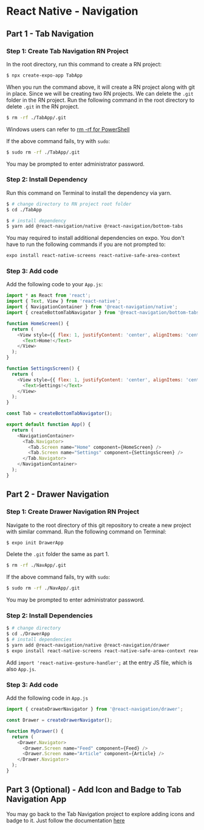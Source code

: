 
# React Native - Navigation

## Part 1 - Tab Navigation

### Step 1: Create Tab Navigation RN Project

In the root directory, run this command to create a RN project:

```sh
$ npx create-expo-app TabApp
```

When you run the command above, it will create a RN project along with git in place. Since we will be creating two RN projects. We can delete the `.git` folder in the RN project. Run the following command in the root directory to delete `.git` in the RN project.

```sh
$ rm -rf ./TabApp/.git
```
Windows users can refer to [rm -rf for PowerShell](https://jessitron.com/2020/03/12/powershell-for-rm-rf/)

If the above command fails, try with `sudo`:

```sh
$ sudo rm -rf ./TabApp/.git
```

You may be prompted to enter administrator password.

### Step 2: Install Dependency

Run this command on Terminal to install the dependency via yarn.

``` sh
$ # change directory to RN project root folder
$ cd ./TabApp 

$ # install dependency
$ yarn add @react-navigation/native @react-navigation/bottom-tabs 
```

You may required to install additional dependencies on expo. You don't have to run the following commands if you are not prompted to:
``` sh
expo install react-native-screens react-native-safe-area-context
```

### Step 3: Add code

Add the following code to your `App.js`:

```js
import * as React from 'react';
import { Text, View } from 'react-native';
import { NavigationContainer } from '@react-navigation/native';
import { createBottomTabNavigator } from '@react-navigation/bottom-tabs';

function HomeScreen() {
  return (
    <View style={{ flex: 1, justifyContent: 'center', alignItems: 'center' }}>
      <Text>Home!</Text>
    </View>
  );
}

function SettingsScreen() {
  return (
    <View style={{ flex: 1, justifyContent: 'center', alignItems: 'center' }}>
      <Text>Settings!</Text>
    </View>
  );
}

const Tab = createBottomTabNavigator();

export default function App() {
  return (
    <NavigationContainer>
      <Tab.Navigator>
        <Tab.Screen name="Home" component={HomeScreen} />
        <Tab.Screen name="Settings" component={SettingsScreen} />
      </Tab.Navigator>
    </NavigationContainer>
  );
}

```

## Part 2 - Drawer Navigation

### Step 1: Create Drawer Navigation RN Project

Navigate to the root directory of this git repository to create a new project with similar command. Run the following command on Terminal:

```sh
$ expo init DrawerApp
```

Delete the `.git` folder the same as part 1.

```sh
$ rm -rf ./NavApp/.git
```

If the above command fails, try with `sudo`:

```sh
$ sudo rm -rf ./NavApp/.git
```

You may be prompted to enter administrator password.

### Step 2: Install Dependencies

```sh
$ # change directory
$ cd ./DrawerApp
$ # install dependencies
$ yarn add @react-navigation/native @react-navigation/drawer
$ expo install react-native-screens react-native-safe-area-context react-native-gesture-handler react-native-reanimated
```

Add `import 'react-native-gesture-handler';` at the entry JS file, which is also `App.js`.

### Step 3: Add code

Add the following code in `App.js`

```js
import { createDrawerNavigator } from '@react-navigation/drawer';

const Drawer = createDrawerNavigator();

function MyDrawer() {
  return (
    <Drawer.Navigator>
      <Drawer.Screen name="Feed" component={Feed} />
      <Drawer.Screen name="Article" component={Article} />
    </Drawer.Navigator>
  );
}
```

## Part 3 (Optional) - Add Icon and Badge to Tab Navigation App

You may go back to the Tab Navigation project to explore adding icons and badge to it. Just follow the documentation [here](https://reactnavigation.org/docs/tab-based-navigation)